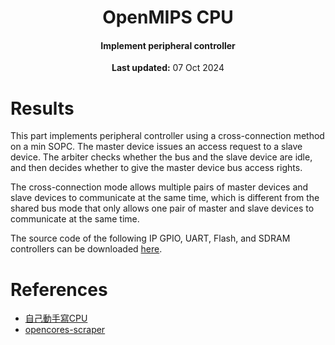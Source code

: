 <center>
    <h1 align="center">OpenMIPS CPU</h1>
    <h4 align="center">Implement peripheral controller</strong> </h4>
    <p align="center">
        <strong>Last updated:</strong> 07 Oct 2024<br>
    </p> 
</center>

# Results
This part implements peripheral controller using a cross-connection method on a min SOPC. The master device issues an access request to a slave device. The arbiter checks whether the bus and the slave device are idle, and then decides whether to give the master device bus access rights.

The cross-connection mode allows multiple pairs of master devices and slave devices to communicate at the same time, which is different from the shared bus mode that only allows one pair of master and slave devices to communicate at the same time.


The source code of the following IP GPIO, UART, Flash, and SDRAM controllers can be downloaded [here](https://github.com/fabriziotappero/opencores-scraper).

# References
* [自己動手寫CPU](https://www.books.com.tw/products/0010676982)
* [opencores-scraper](https://github.com/fabriziotappero/opencores-scraper)